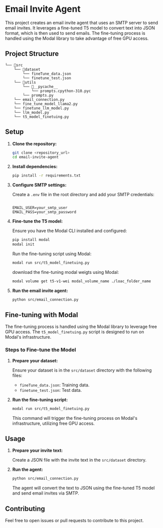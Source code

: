 # Email Invite Agent

This project creates an email invite agent that uses an SMTP server to send email invites. It leverages a fine-tuned T5 model to convert text into JSON format, which is then used to send emails. The fine-tuning process is handled using the Modal library to take advantage of free GPU access.

## Project Structure

```
└── 📁src
    └── 📁dataset
        └── fineTune_data.json
        └── finetune_test.json
    └── 📁utils
        └── 📁__pycache__
            └── prompts.cpython-310.pyc
        └── prompts.py
    └── email_connection.py
    └── fine_tune_model_llama2.py
    └── finetune_llm_model.py
    └── llm_model.py
    └── t5_model_finetuing.py
```

## Setup

1. **Clone the repository:**

   ```bash
   git clone <repository_url>
   cd email-invite-agent
   ```

2. **Install dependencies:**

   ```bash
   pip install -r requirements.txt
   ```

3. **Configure SMTP settings:**

   Create a `.env` file in the root directory and add your SMTP credentials:

   ```env
   
   EMAIL_USER=your_smtp_user
   EMAIL_PASS=your_smtp_password
   ```

4. **Fine-tune the T5 model:**

   Ensure you have the Modal CLI installed and configured:

   ```bash
   pip install modal
   modal init
   ```

   Run the fine-tuning script using Modal:

   ```bash
   modal run src/t5_model_finetuing.py
   ```

   download the fine-tuning modal weigts using Modal:

   ```bash
   modal volume get t5-v1-wei modal_volume_name ./loac_folder_name
   ```

5. **Run the email invite agent:**

   ```bash
   python src/email_connection.py
   ```

## Fine-tuning with Modal

The fine-tuning process is handled using the Modal library to leverage free GPU access. The `t5_model_finetuing.py` script is designed to run on Modal's infrastructure.

### Steps to Fine-tune the Model

1. **Prepare your dataset:**

   Ensure your dataset is in the `src/dataset` directory with the following files:

   - `fineTune_data.json`: Training data.
   - `finetune_test.json`: Test data.

2. **Run the fine-tuning script:**

   ```bash
   modal run src/t5_model_finetuing.py
   ```

   This command will trigger the fine-tuning process on Modal's infrastructure, utilizing free GPU access.

## Usage

1. **Prepare your invite text:**

   Create a JSON file with the invite text in the `src/dataset` directory.

2. **Run the agent:**

   ```bash
   python src/email_connection.py
   ```

   The agent will convert the text to JSON using the fine-tuned T5 model and send email invites via SMTP.

## Contributing

Feel free to open issues or pull requests to contribute to this project.

